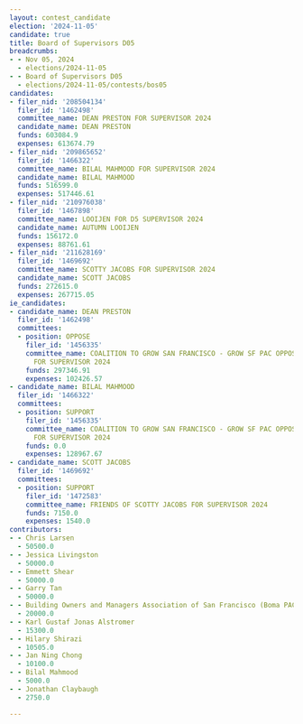 ```yaml
---
layout: contest_candidate
election: '2024-11-05'
candidate: true
title: Board of Supervisors D05
breadcrumbs:
- - Nov 05, 2024
  - elections/2024-11-05
- - Board of Supervisors D05
  - elections/2024-11-05/contests/bos05
candidates:
- filer_nid: '208504134'
  filer_id: '1462498'
  committee_name: DEAN PRESTON FOR SUPERVISOR 2024
  candidate_name: DEAN PRESTON
  funds: 603084.9
  expenses: 613674.79
- filer_nid: '209865652'
  filer_id: '1466322'
  committee_name: BILAL MAHMOOD FOR SUPERVISOR 2024
  candidate_name: BILAL MAHMOOD
  funds: 516599.0
  expenses: 517446.61
- filer_nid: '210976038'
  filer_id: '1467898'
  committee_name: LOOIJEN FOR D5 SUPERVISOR 2024
  candidate_name: AUTUMN LOOIJEN
  funds: 156172.0
  expenses: 88761.61
- filer_nid: '211628169'
  filer_id: '1469692'
  committee_name: SCOTTY JACOBS FOR SUPERVISOR 2024
  candidate_name: SCOTT JACOBS
  funds: 272615.0
  expenses: 267715.05
ie_candidates:
- candidate_name: DEAN PRESTON
  filer_id: '1462498'
  committees:
  - position: OPPOSE
    filer_id: '1456335'
    committee_name: COALITION TO GROW SAN FRANCISCO - GROW SF PAC OPPOSING PRESTON
      FOR SUPERVISOR 2024
    funds: 297346.91
    expenses: 102426.57
- candidate_name: BILAL MAHMOOD
  filer_id: '1466322'
  committees:
  - position: SUPPORT
    filer_id: '1456335'
    committee_name: COALITION TO GROW SAN FRANCISCO - GROW SF PAC OPPOSING PRESTON
      FOR SUPERVISOR 2024
    funds: 0.0
    expenses: 128967.67
- candidate_name: SCOTT JACOBS
  filer_id: '1469692'
  committees:
  - position: SUPPORT
    filer_id: '1472583'
    committee_name: FRIENDS OF SCOTTY JACOBS FOR SUPERVISOR 2024
    funds: 7150.0
    expenses: 1540.0
contributors:
- - Chris Larsen
  - 50500.0
- - Jessica Livingston
  - 50000.0
- - Emmett Shear
  - 50000.0
- - Garry Tan
  - 50000.0
- - Building Owners and Managers Association of San Francisco (Boma PAC)
  - 20000.0
- - Karl Gustaf Jonas Alstromer
  - 15300.0
- - Hilary Shirazi
  - 10505.0
- - Jan Ning Chong
  - 10100.0
- - Bilal Mahmood
  - 5000.0
- - Jonathan Claybaugh
  - 2750.0

---
```


